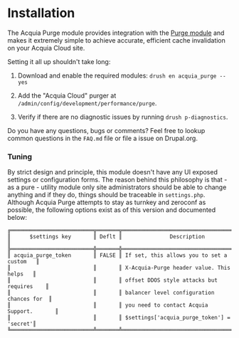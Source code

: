[//]: # ( clear&&curl -s -F input_files[]=@INSTALL.md -F from=markdown -F to=html http://c.docverter.com/convert|tail -n+11|head -n-2 )
[//]: # ( curl -s -F input_files[]=@INSTALL.md -F from=markdown -F to=pdf http://c.docverter.com/convert>INSTALL.pdf )

# Installation

The Acquia Purge module provides integration with the [Purge module](https://www.drupal.org/project/purge)
and makes it extremely simple to achieve accurate, efficient cache invalidation
on your Acquia Cloud site.

Setting it all up shouldn't take long:

1. Download and enable the required modules: ``drush en acquia_purge --yes``

2. Add the "Acquia Cloud" purger at ``/admin/config/development/performance/purge``.

3. Verify if there are no diagnostic issues by running ``drush p-diagnostics``.

Do you have any questions, bugs or comments? Feel free to lookup common
questions in the ``FAQ.md`` file or file a issue on Drupal.org.

### Tuning

By strict design and principle, this module doesn't have any UI exposed settings
or configuration forms. The reason behind this philosophy is that - as a pure -
utility module only site administrators should be able to change anything and if
they do, things should be traceable in ``settings.php``. Although Acquia Purge
attempts to stay as turnkey and zeroconf as possible, the following options
exist as of this version and documented below:

```
╔══════════════════════════╦═══════╦═══════════════════════════════════════════╗
║      $settings key       ║ Deflt ║               Description                 ║
╠══════════════════════════╬═══════╬═══════════════════════════════════════════╣
║ acquia_purge_token       ║ FALSE ║ If set, this allows you to set a custom   ║
║                          ║       ║ X-Acquia-Purge header value. This helps   ║
║                          ║       ║ offset DDOS style attacks but requires    ║
║                          ║       ║ balancer level configuration chances for  ║
║                          ║       ║ you need to contact Acquia Support.       ║
║                          ║       ║ $settings['acquia_purge_token'] = 'secret'║
╚══════════════════════════╩═══════╩═══════════════════════════════════════════╝
```
